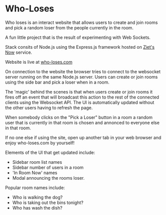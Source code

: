 # Who-Loses

Who loses is an interact website that allows users to create and join rooms and pick a random loser from the people currently in the room.

A fun little project that is the result of experimenting with Web Sockets.

Stack consits of Node.js using the Express.js framework hosted on [Ziet's Now](https://zeit.co/now) service.

Website is live at [who-loses.com](https://who-loses.com/)

On connection to the website the browser tries to connect to the websocket server running on the same Node.js server. Users can create or join rooms using the side bar and pick a loser when in a room.

The 'magic' behind the scenes is that when users create or join rooms it fires off an event that will broadcast this action to the rest of the connected clients using the Websocket API. The UI is automatically updated without the other users having to refresh the page. 

When somebody clicks on the "Pick a Loser" button in a room a random user that is currently in that room is chosen and annonced to everyone else in that room.

If no one else if using the site, open up another tab in your web browser and enjoy who-loses.com by yourself!

Elements of the UI that get updated include:
* Sidebar room list names
* Sidebar number of users in a room
* 'In Room Now' names
* Modal announcing the rooms loser.

Popular room names include:
* Who is walking the dog?
* Who is taking out the bins tonight?
* Who has wash the dish?

